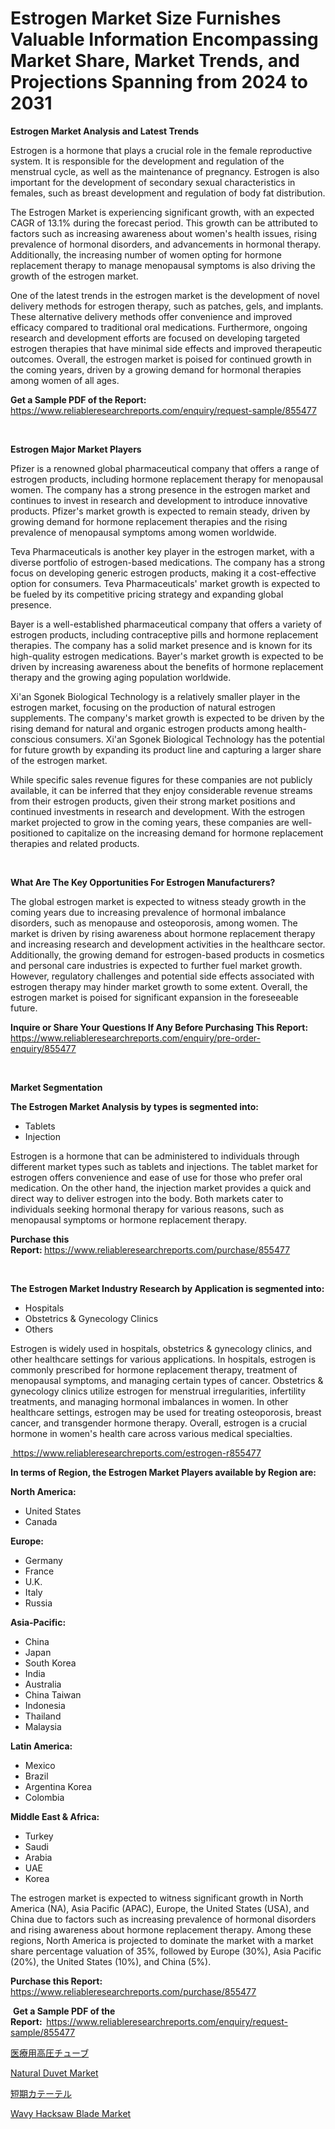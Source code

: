 <p><h1>Estrogen Market Size Furnishes Valuable Information Encompassing Market Share, Market Trends, and Projections Spanning from 2024 to 2031</h1></p><p><strong>Estrogen Market Analysis and Latest Trends</strong></p>
<p><p>Estrogen is a hormone that plays a crucial role in the female reproductive system. It is responsible for the development and regulation of the menstrual cycle, as well as the maintenance of pregnancy. Estrogen is also important for the development of secondary sexual characteristics in females, such as breast development and regulation of body fat distribution.</p><p>The Estrogen Market is experiencing significant growth, with an expected CAGR of 13.1% during the forecast period. This growth can be attributed to factors such as increasing awareness about women's health issues, rising prevalence of hormonal disorders, and advancements in hormonal therapy. Additionally, the increasing number of women opting for hormone replacement therapy to manage menopausal symptoms is also driving the growth of the estrogen market.</p><p>One of the latest trends in the estrogen market is the development of novel delivery methods for estrogen therapy, such as patches, gels, and implants. These alternative delivery methods offer convenience and improved efficacy compared to traditional oral medications. Furthermore, ongoing research and development efforts are focused on developing targeted estrogen therapies that have minimal side effects and improved therapeutic outcomes. Overall, the estrogen market is poised for continued growth in the coming years, driven by a growing demand for hormonal therapies among women of all ages.</p></p>
<p><strong>Get a Sample PDF of the Report:&nbsp;</strong> <a href="https://www.reliableresearchreports.com/enquiry/request-sample/855477">https://www.reliableresearchreports.com/enquiry/request-sample/855477</a></p>
<p>&nbsp;</p>
<p><strong>Estrogen Major Market Players</strong></p>
<p><p>Pfizer is a renowned global pharmaceutical company that offers a range of estrogen products, including hormone replacement therapy for menopausal women. The company has a strong presence in the estrogen market and continues to invest in research and development to introduce innovative products. Pfizer's market growth is expected to remain steady, driven by growing demand for hormone replacement therapies and the rising prevalence of menopausal symptoms among women worldwide.</p><p>Teva Pharmaceuticals is another key player in the estrogen market, with a diverse portfolio of estrogen-based medications. The company has a strong focus on developing generic estrogen products, making it a cost-effective option for consumers. Teva Pharmaceuticals' market growth is expected to be fueled by its competitive pricing strategy and expanding global presence.</p><p>Bayer is a well-established pharmaceutical company that offers a variety of estrogen products, including contraceptive pills and hormone replacement therapies. The company has a solid market presence and is known for its high-quality estrogen medications. Bayer's market growth is expected to be driven by increasing awareness about the benefits of hormone replacement therapy and the growing aging population worldwide.</p><p>Xi'an Sgonek Biological Technology is a relatively smaller player in the estrogen market, focusing on the production of natural estrogen supplements. The company's market growth is expected to be driven by the rising demand for natural and organic estrogen products among health-conscious consumers. Xi'an Sgonek Biological Technology has the potential for future growth by expanding its product line and capturing a larger share of the estrogen market.</p><p>While specific sales revenue figures for these companies are not publicly available, it can be inferred that they enjoy considerable revenue streams from their estrogen products, given their strong market positions and continued investments in research and development. With the estrogen market projected to grow in the coming years, these companies are well-positioned to capitalize on the increasing demand for hormone replacement therapies and related products.</p></p>
<p>&nbsp;</p>
<p><strong>What Are The Key Opportunities For Estrogen Manufacturers?</strong></p>
<p><p>The global estrogen market is expected to witness steady growth in the coming years due to increasing prevalence of hormonal imbalance disorders, such as menopause and osteoporosis, among women. The market is driven by rising awareness about hormone replacement therapy and increasing research and development activities in the healthcare sector. Additionally, the growing demand for estrogen-based products in cosmetics and personal care industries is expected to further fuel market growth. However, regulatory challenges and potential side effects associated with estrogen therapy may hinder market growth to some extent. Overall, the estrogen market is poised for significant expansion in the foreseeable future.</p></p>
<p><strong>Inquire or Share Your Questions If Any Before Purchasing This Report:</strong> <a href="https://www.reliableresearchreports.com/enquiry/pre-order-enquiry/855477">https://www.reliableresearchreports.com/enquiry/pre-order-enquiry/855477</a></p>
<p>&nbsp;</p>
<p><strong>Market Segmentation</strong></p>
<p><strong>The Estrogen Market Analysis by types is segmented into:</strong></p>
<p><ul><li>Tablets</li><li>Injection</li></ul></p>
<p><p>Estrogen is a hormone that can be administered to individuals through different market types such as tablets and injections. The tablet market for estrogen offers convenience and ease of use for those who prefer oral medication. On the other hand, the injection market provides a quick and direct way to deliver estrogen into the body. Both markets cater to individuals seeking hormonal therapy for various reasons, such as menopausal symptoms or hormone replacement therapy.</p></p>
<p><strong>Purchase this Report:&nbsp;</strong><a href="https://www.reliableresearchreports.com/purchase/855477">https://www.reliableresearchreports.com/purchase/855477</a></p>
<p>&nbsp;</p>
<p><strong>The Estrogen Market Industry Research by Application is segmented into:</strong></p>
<p><ul><li>Hospitals</li><li>Obstetrics & Gynecology Clinics</li><li>Others</li></ul></p>
<p><p>Estrogen is widely used in hospitals, obstetrics & gynecology clinics, and other healthcare settings for various applications. In hospitals, estrogen is commonly prescribed for hormone replacement therapy, treatment of menopausal symptoms, and managing certain types of cancer. Obstetrics & gynecology clinics utilize estrogen for menstrual irregularities, infertility treatments, and managing hormonal imbalances in women. In other healthcare settings, estrogen may be used for treating osteoporosis, breast cancer, and transgender hormone therapy. Overall, estrogen is a crucial hormone in women's health care across various medical specialties.</p></p>
<p><a href="https://www.reliableresearchreports.com/estrogen-r855477">&nbsp;https://www.reliableresearchreports.com/estrogen-r855477</a></p>
<p><strong>In terms of Region, the Estrogen Market Players available by Region are:</strong></p>
<p>
    <p> <strong> North America: </strong>
        <ul>
            <li>United States</li>
            <li>Canada</li>
        </ul>
        </p> 
    <p> <strong> Europe: </strong>
        <ul>
            <li>Germany</li>
            <li>France</li>
            <li>U.K.</li>
            <li>Italy</li>
            <li>Russia</li>
        </ul>
        </p> 
    <p> <strong> Asia-Pacific: </strong>
        <ul>
            <li>China</li>
            <li>Japan</li>
            <li>South Korea</li>
            <li>India</li>
            <li>Australia</li>
            <li>China Taiwan</li>
            <li>Indonesia</li>
            <li>Thailand</li>
            <li>Malaysia</li>
        </ul>
        </p> 
    <p> <strong> Latin America: </strong>
        <ul>
            <li>Mexico</li>
            <li>Brazil</li>
            <li>Argentina Korea</li>
            <li>Colombia</li>
        </ul>
        </p> 
    <p> <strong> Middle East & Africa: </strong>
        <ul>
            <li>Turkey</li>
            <li>Saudi</li>
            <li>Arabia</li>
            <li>UAE</li>
            <li>Korea</li>
        </ul>
    </p>
    </p>
<p><p>The estrogen market is expected to witness significant growth in North America (NA), Asia Pacific (APAC), Europe, the United States (USA), and China due to factors such as increasing prevalence of hormonal disorders and rising awareness about hormone replacement therapy. Among these regions, North America is projected to dominate the market with a market share percentage valuation of 35%, followed by Europe (30%), Asia Pacific (20%), the United States (10%), and China (5%).</p></p>
<p><strong>Purchase this Report: </strong><a href="https://www.reliableresearchreports.com/purchase/855477">https://www.reliableresearchreports.com/purchase/855477</a></p>
<p>&nbsp;<strong>Get a Sample PDF of the Report:&nbsp;&nbsp;</strong><a href="https://www.reliableresearchreports.com/enquiry/request-sample/855477">https://www.reliableresearchreports.com/enquiry/request-sample/855477</a></p>
<p><strong></strong></p>
<p><p><a href="https://github.com/VinceMarvin1/Market-Research-Report-List-2/blob/main/7360891178460.md">医療用高圧チューブ</a></p><p><a href="https://github.com/redneck06/Market-Research-Report-List-4/blob/main/natural-duvet-market.md">Natural Duvet Market</a></p><p><a href="https://github.com/DayanaRunolfsdottir/Market-Research-Report-List-1/blob/main/1568031178461.md">短期カテーテル</a></p><p><a href="https://github.com/nicoletavirag/Market-Research-Report-List-4/blob/main/wavy-hacksaw-blade-market.md">Wavy Hacksaw Blade Market</a></p></p>